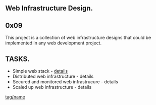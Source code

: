 Web Infrastructure Design.
--------------------------
0x09
----


This project is a collection of web infrastructure designs that could be implemented in any web development project.

TASKS.
------

* Simple web stack - [details](0-simple_web-stack)
* Distributed web infrastructure - details
* Secured and monitored web infrastrucure - details
* Scaled up web infrastructure - details




[tag/name](link_go_here)
